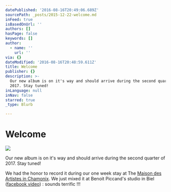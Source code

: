 ```yaml
---
datePublished: '2016-08-16T20:49:06.689Z'
sourcePath: _posts/2015-12-22-welcome.md
inFeed: true
isBasedOnUrl: ''
authors: []
hasPage: false
keywords: []
author:
  - name: ''
    url: ''
via: {}
dateModified: '2016-08-16T20:48:59.611Z'
title: Welcome
publisher: {}
description: >-
  Our new album is on it's way and should arrive during the second quarter of
  2017. Stay tuned!
inLanguage: null
inNav: false
starred: true
_type: Blurb

---
```

# Welcome
![](https://s3-us-west-2.amazonaws.com/the-grid-img/p/25784a1a2398f0364f46658f372da408c2d41342.gif)

Our new album is on it's way and should arrive during the second quarter of 2017\. Stay tuned!

We had the honor to record it during our one week stay at The [Maison des Artistes in Chamonix][0]. We just mixed it at Benoit Piccand's studio in Biel ([facebook video][1]) : sounds terrific !!!

[0]: https://maisondesartistes-chamonix.com/
[1]: https://www.facebook.com/benoit.piccand/videos/588665271288466/